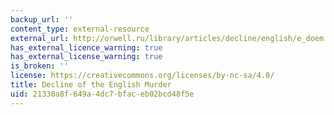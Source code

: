 ```yaml
---
backup_url: ''
content_type: external-resource
external_url: http://orwell.ru/library/articles/decline/english/e_doem
has_external_licence_warning: true
has_external_license_warning: true
is_broken: ''
license: https://creativecommons.org/licenses/by-nc-sa/4.0/
title: Decline of the English Murder
uid: 21330a8f-649a-4dc7-bfac-eb02bcd48f5e
---
```

